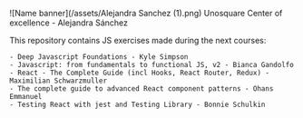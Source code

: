 ![Name banner](/assets/Alejandra Sanchez (1).png)
Unosquare Center of excellence - Alejandra Sánchez

This repository contains JS exercises made during the next courses: 

	- Deep Javascript Foundations - Kyle Simpson
	- Javascript: from fundamentals to functional JS, v2 - Bianca Gandolfo
	- React - The Complete Guide (incl Hooks, React Router, Redux) - Maximilian Schwarzmuller
	- The complete guide to advanced React component patterns - Ohans Emmanuel
	- Testing React with jest and Testing Library - Bonnie Schulkin
 

